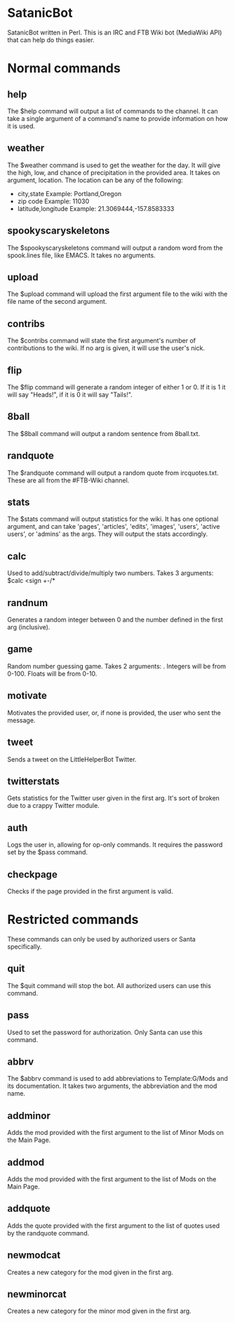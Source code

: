 SatanicBot
==========

SatanicBot written in Perl. This is an IRC and FTB Wiki bot (MediaWiki API) that can help do things easier.

Normal commands
========

help
----
The $help command will output a list of commands to the channel. It can take a single argument of a command's name to provide information on how it is used.

weather
-------
The $weather command is used to get the weather for the day. It will give the high, low, and chance of precipitation in the provided area. It takes on argument, location. The location can be any of the following:
- city,state 		Example: Portland,Oregon
- zip code		Example: 11030
- latitude,longitude	Example: 21.3069444,-157.8583333

spookyscaryskeletons
--------------------
The $spookyscaryskeletons command will output a random word from the spook.lines file, like EMACS. It takes no arguments.

upload
------
The $upload command will upload the first argument file to the wiki with the file name of the second argument.

contribs
--------
The $contribs command will state the first argument's number of contributions to the wiki. If no arg is given, it will use the user's nick.

flip
----
The $flip command will generate a random integer of either 1 or 0. If it is 1 it will say "Heads!", if it is 0 it will say "Tails!".

8ball
-----
The $8ball command will output a random sentence from 8ball.txt.

randquote
---------
The $randquote command will output a random quote from ircquotes.txt. These are all from the #FTB-Wiki channel.

stats
-----
The $stats command will output statistics for the wiki. It has one optional argument, and can take 'pages', 'articles', 'edits', 'images', 'users', 'active users', or 'admins' as the args. They will output the stats accordingly.

calc
----
Used to add/subtract/divide/multiply two numbers. Takes 3 arguments: $calc <first num> <sign +-/* <second num>

randnum
-------
Generates a random integer between 0 and the number defined in the first arg (inclusive).

game
----
Random number guessing game. Takes 2 arguments: <int or float> <number>. Integers will be from 0-100. Floats will be from 0-10.

motivate
--------
Motivates the provided user, or, if none is provided, the user who sent the message.

tweet
-----
Sends a tweet on the LittleHelperBot Twitter.

twitterstats
------------
Gets statistics for the Twitter user given in the first arg. It's sort of broken due to a crappy Twitter module.

auth
----
Logs the user in, allowing for op-only commands. It requires the password set by the $pass command.

checkpage
---------
Checks if the page provided in the first argument is valid.



Restricted commands
===================
These commands can only be used by authorized users or Santa specifically.

quit
----
The $quit command will stop the bot. All authorized users can use this command.

pass
----
Used to set the password for authorization. Only Santa can use this command.

abbrv
-----
The $abbrv command is used to add abbreviations to Template:G/Mods and its documentation. It takes two arguments, the abbreviation and the mod name.

addminor
--------
Adds the mod provided with the first argument to the list of Minor Mods on the Main Page.

addmod
------
Adds the mod provided with the first argument to the list of Mods on the Main Page.

addquote
--------
Adds the quote provided with the first argument to the list of quotes used by the randquote command.

newmodcat
---------
Creates a new category for the mod given in the first arg.

newminorcat
-----------
Creates a new category for the minor mod given in the first arg.
